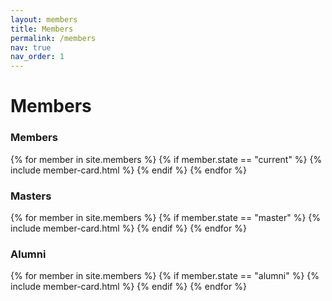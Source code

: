 ```yaml
---
layout: members
title: Members
permalink: /members
nav: true
nav_order: 1
---
```


<div class="container">
<h1 class="mt-5">Members</h1>

<div class="mt-4">
    <h3 class="badge badge-dark">Members</h3>
    <div class="row row-cols-1 row-cols-md-2 row-cols-lg-3 g-3">
        {% for member in site.members %}
            {% if member.state == "current" %}
                {% include member-card.html %}
            {% endif %}
        {% endfor %}
    </div>
</div>
<div class="mt-4">
    <h3 class="badge badge-dark">Masters</h3>
    <div class="row row-cols-1 row-cols-md-2 row-cols-lg-3 g-3">
        {% for member in site.members %}
            {% if member.state == "master" %}
                {% include member-card.html %}
            {% endif %}
        {% endfor %}
    </div>
</div>
<div class="mt-4">
    <h3 class="badge badge-dark">Alumni</h3>
    <div class="row row-cols-1 row-cols-md-2 row-cols-lg-3 g-3">
        {% for member in site.members %}
            {% if member.state == "alumni" %}
                {% include member-card.html %}
            {% endif %}
        {% endfor %}
    </div>
</div>
</div>
